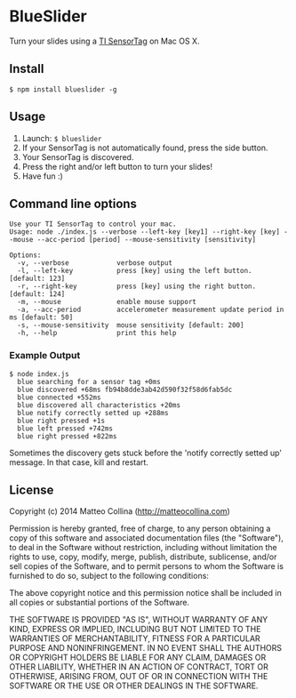 BlueSlider
==========

Turn your slides using a [TI SensorTag](http://www.ti.com/ww/it/wireless_connectivity/sensortag/index.shtml?DCMP=PPC_Google_TI&k_clickid=0b13b7bf-a055-c929-ebb2-00004ba68f44&247SEM=) on Mac OS X.

Install
-------

```
$ npm install blueslider -g
```

Usage
-----

1. Launch: `$ blueslider`
2. If your SensorTag is not automatically found, press the
   side button.
3. Your SensorTag is discovered.
4. Press the right and/or left button to turn your slides!
5. Have fun :)

Command line options
--------------------

```
Use your TI SensorTag to control your mac.
Usage: node ./index.js --verbose --left-key [key1] --right-key [key] --mouse --acc-period [period] --mouse-sensitivity [sensitivity]

Options:
  -v, --verbose            verbose output
  -l, --left-key           press [key] using the left button. [default: 123]
  -r, --right-key          press [key] using the right button. [default: 124]
  -m, --mouse              enable mouse support
  -a, --acc-period         accelerometer measurement update period in ms [default: 50]
  -s, --mouse-sensitivity  mouse sensitivity [default: 200]
  -h, --help               print this help
```

### Example Output

```
$ node index.js
  blue searching for a sensor tag +0ms
  blue discovered +68ms fb94b8dde3ab42d590f32f58d6fab5dc
  blue connected +552ms
  blue discovered all characteristics +20ms
  blue notify correctly setted up +288ms
  blue right pressed +1s
  blue left pressed +742ms
  blue right pressed +822ms
```

Sometimes the discovery gets stuck before the 'notify correctly setted up' message.
In that case, kill and restart.

License
-------

Copyright (c) 2014 Matteo Collina (http://matteocollina.com)

Permission is hereby granted, free of charge, to any person
obtaining a copy of this software and associated documentation
files (the "Software"), to deal in the Software without
restriction, including without limitation the rights to use,
copy, modify, merge, publish, distribute, sublicense, and/or sell
copies of the Software, and to permit persons to whom the
Software is furnished to do so, subject to the following
conditions:

The above copyright notice and this permission notice shall be
included in all copies or substantial portions of the Software.

THE SOFTWARE IS PROVIDED "AS IS", WITHOUT WARRANTY OF ANY KIND,
EXPRESS OR IMPLIED, INCLUDING BUT NOT LIMITED TO THE WARRANTIES
OF MERCHANTABILITY, FITNESS FOR A PARTICULAR PURPOSE AND
NONINFRINGEMENT. IN NO EVENT SHALL THE AUTHORS OR COPYRIGHT
HOLDERS BE LIABLE FOR ANY CLAIM, DAMAGES OR OTHER LIABILITY,
WHETHER IN AN ACTION OF CONTRACT, TORT OR OTHERWISE, ARISING
FROM, OUT OF OR IN CONNECTION WITH THE SOFTWARE OR THE USE OR
OTHER DEALINGS IN THE SOFTWARE.
